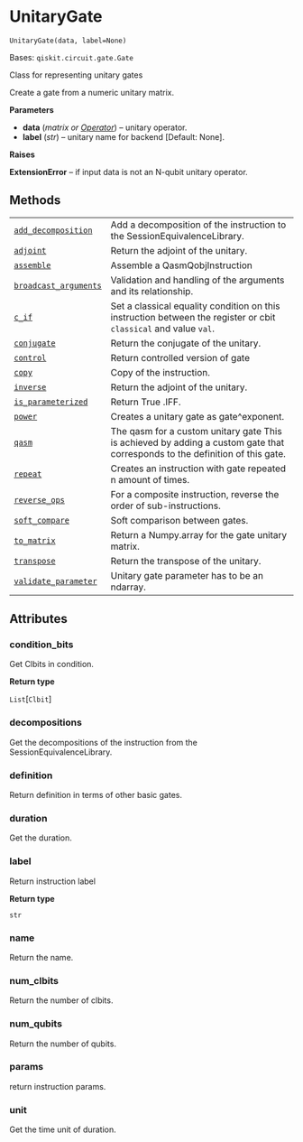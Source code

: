 # UnitaryGate

<span id="undefined" />

`UnitaryGate(data, label=None)`

Bases: `qiskit.circuit.gate.Gate`

Class for representing unitary gates

Create a gate from a numeric unitary matrix.

**Parameters**

*   **data** (*matrix or* [*Operator*](qiskit.quantum_info.Operator#qiskit.quantum_info.Operator "qiskit.quantum_info.Operator")) – unitary operator.
*   **label** (*str*) – unitary name for backend \[Default: None].

**Raises**

**ExtensionError** – if input data is not an N-qubit unitary operator.

## Methods

|                                                                                                                                                                                  |                                                                                                                              |
| -------------------------------------------------------------------------------------------------------------------------------------------------------------------------------- | ---------------------------------------------------------------------------------------------------------------------------- |
| [`add_decomposition`](qiskit.extensions.UnitaryGate.add_decomposition#qiskit.extensions.UnitaryGate.add_decomposition "qiskit.extensions.UnitaryGate.add_decomposition")         | Add a decomposition of the instruction to the SessionEquivalenceLibrary.                                                     |
| [`adjoint`](qiskit.extensions.UnitaryGate.adjoint#qiskit.extensions.UnitaryGate.adjoint "qiskit.extensions.UnitaryGate.adjoint")                                                 | Return the adjoint of the unitary.                                                                                           |
| [`assemble`](qiskit.extensions.UnitaryGate.assemble#qiskit.extensions.UnitaryGate.assemble "qiskit.extensions.UnitaryGate.assemble")                                             | Assemble a QasmQobjInstruction                                                                                               |
| [`broadcast_arguments`](qiskit.extensions.UnitaryGate.broadcast_arguments#qiskit.extensions.UnitaryGate.broadcast_arguments "qiskit.extensions.UnitaryGate.broadcast_arguments") | Validation and handling of the arguments and its relationship.                                                               |
| [`c_if`](qiskit.extensions.UnitaryGate.c_if#qiskit.extensions.UnitaryGate.c_if "qiskit.extensions.UnitaryGate.c_if")                                                             | Set a classical equality condition on this instruction between the register or cbit `classical` and value `val`.             |
| [`conjugate`](qiskit.extensions.UnitaryGate.conjugate#qiskit.extensions.UnitaryGate.conjugate "qiskit.extensions.UnitaryGate.conjugate")                                         | Return the conjugate of the unitary.                                                                                         |
| [`control`](qiskit.extensions.UnitaryGate.control#qiskit.extensions.UnitaryGate.control "qiskit.extensions.UnitaryGate.control")                                                 | Return controlled version of gate                                                                                            |
| [`copy`](qiskit.extensions.UnitaryGate.copy#qiskit.extensions.UnitaryGate.copy "qiskit.extensions.UnitaryGate.copy")                                                             | Copy of the instruction.                                                                                                     |
| [`inverse`](qiskit.extensions.UnitaryGate.inverse#qiskit.extensions.UnitaryGate.inverse "qiskit.extensions.UnitaryGate.inverse")                                                 | Return the adjoint of the unitary.                                                                                           |
| [`is_parameterized`](qiskit.extensions.UnitaryGate.is_parameterized#qiskit.extensions.UnitaryGate.is_parameterized "qiskit.extensions.UnitaryGate.is_parameterized")             | Return True .IFF.                                                                                                            |
| [`power`](qiskit.extensions.UnitaryGate.power#qiskit.extensions.UnitaryGate.power "qiskit.extensions.UnitaryGate.power")                                                         | Creates a unitary gate as gate^exponent.                                                                                     |
| [`qasm`](qiskit.extensions.UnitaryGate.qasm#qiskit.extensions.UnitaryGate.qasm "qiskit.extensions.UnitaryGate.qasm")                                                             | The qasm for a custom unitary gate This is achieved by adding a custom gate that corresponds to the definition of this gate. |
| [`repeat`](qiskit.extensions.UnitaryGate.repeat#qiskit.extensions.UnitaryGate.repeat "qiskit.extensions.UnitaryGate.repeat")                                                     | Creates an instruction with gate repeated n amount of times.                                                                 |
| [`reverse_ops`](qiskit.extensions.UnitaryGate.reverse_ops#qiskit.extensions.UnitaryGate.reverse_ops "qiskit.extensions.UnitaryGate.reverse_ops")                                 | For a composite instruction, reverse the order of sub-instructions.                                                          |
| [`soft_compare`](qiskit.extensions.UnitaryGate.soft_compare#qiskit.extensions.UnitaryGate.soft_compare "qiskit.extensions.UnitaryGate.soft_compare")                             | Soft comparison between gates.                                                                                               |
| [`to_matrix`](qiskit.extensions.UnitaryGate.to_matrix#qiskit.extensions.UnitaryGate.to_matrix "qiskit.extensions.UnitaryGate.to_matrix")                                         | Return a Numpy.array for the gate unitary matrix.                                                                            |
| [`transpose`](qiskit.extensions.UnitaryGate.transpose#qiskit.extensions.UnitaryGate.transpose "qiskit.extensions.UnitaryGate.transpose")                                         | Return the transpose of the unitary.                                                                                         |
| [`validate_parameter`](qiskit.extensions.UnitaryGate.validate_parameter#qiskit.extensions.UnitaryGate.validate_parameter "qiskit.extensions.UnitaryGate.validate_parameter")     | Unitary gate parameter has to be an ndarray.                                                                                 |

## Attributes

<span id="undefined" />

### condition\_bits

Get Clbits in condition.

**Return type**

`List`\[`Clbit`]

<span id="undefined" />

### decompositions

Get the decompositions of the instruction from the SessionEquivalenceLibrary.

<span id="undefined" />

### definition

Return definition in terms of other basic gates.

<span id="undefined" />

### duration

Get the duration.

<span id="undefined" />

### label

Return instruction label

**Return type**

`str`

<span id="undefined" />

### name

Return the name.

<span id="undefined" />

### num\_clbits

Return the number of clbits.

<span id="undefined" />

### num\_qubits

Return the number of qubits.

<span id="undefined" />

### params

return instruction params.

<span id="undefined" />

### unit

Get the time unit of duration.
